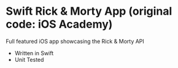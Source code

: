 # Swift Rick & Morty App (original code: iOS Academy)

Full featured iOS app showcasing the Rick & Morty API

- Written in Swift
- Unit Tested
